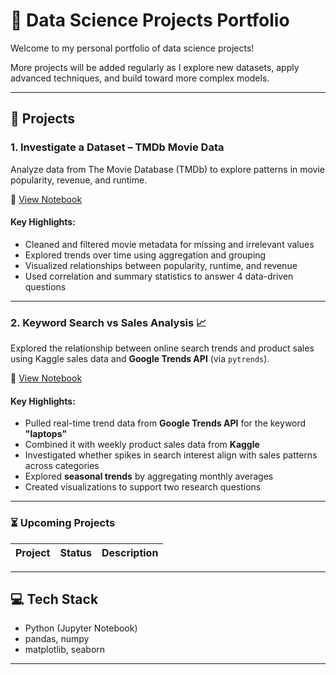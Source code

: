 # 🧠 Data Science Projects Portfolio

Welcome to my personal portfolio of data science projects! 

More projects will be added regularly as I explore new datasets, apply advanced techniques, and build toward more complex models.

---

## 📂 Projects

### 1. Investigate a Dataset – TMDb Movie Data
Analyze data from The Movie Database (TMDb) to explore patterns in movie popularity, revenue, and runtime.

📄 [View Notebook](./Investigate_a_Dataset.ipynb)

#### Key Highlights:
- Cleaned and filtered movie metadata for missing and irrelevant values
- Explored trends over time using aggregation and grouping
- Visualized relationships between popularity, runtime, and revenue
- Used correlation and summary statistics to answer 4 data-driven questions

---

### 2. Keyword Search vs Sales Analysis 📈  
Explored the relationship between online search trends and product sales using Kaggle sales data and **Google Trends API** (via `pytrends`).

📄 [View Notebook](./Keyword_Search_vs_Sales_Analysis.ipynb)

#### Key Highlights:
- Pulled real-time trend data from **Google Trends API** for the keyword **"laptops"**
- Combined it with weekly product sales data from **Kaggle**
- Investigated whether spikes in search interest align with sales patterns across categories
- Explored **seasonal trends** by aggregating monthly averages
- Created visualizations to support two research questions


---

### ⏳ Upcoming Projects

| Project | Status | Description |
|--------|--------|-------------|


---

## 💻 Tech Stack
- Python (Jupyter Notebook)
- pandas, numpy
- matplotlib, seaborn

---
